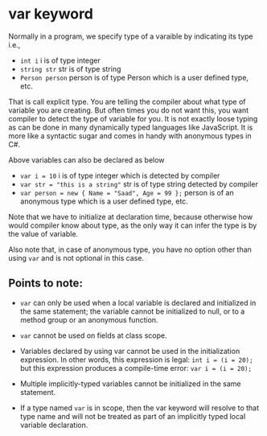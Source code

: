 # var keyword

Normally in a program, we specify type of a varaible by indicating its type i.e.,
* `int i` i is of type integer
* `string str` str is of type string
* `Person person` person is of type Person which is a user defined type, etc.

That is call explicit type. You are telling the compiler about what type of variable you are creating. But often times you do not want this, you want compiler to detect the type of variable for you. It is not exactly loose typing as can be done in many dynamically typed languages like JavaScript. It is more like a syntactic sugar and comes in handy with anonymous types in C#. 

Above variables can also be declared as below

* `var i = 10` i is of type integer which is detected by compiler
* `var str = "this is a string"` str is of type string detected by compiler
* `var person = new { Name = "Saad", Age = 99 };` person is of an anonymous type which is a user defined type, etc.

Note that we have to initialize at declaration time, because otherwise how would compiler know about type, as the only way it can infer the type is by the value of variable. 

Also note that, in case of anonymous type, you have no option other than using `var` and is not optional in this case. 

## Points to note:

* `var` can only be used when a local variable is declared and initialized in the same statement; the variable cannot be initialized to null, or to a method group or an anonymous function.

* `var` cannot be used on fields at class scope.

* Variables declared by using var cannot be used in the initialization expression. In other words, this expression is legal: `int i = (i = 20);` but this expression produces a compile-time error: `var i = (i = 20);`

* Multiple implicitly-typed variables cannot be initialized in the same statement.

* If a type named `var` is in scope, then the var keyword will resolve to that type name and will not be treated as part of an implicitly typed local variable declaration.


